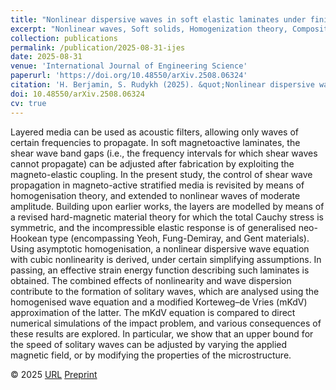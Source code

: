 ```yaml
---
title: "Nonlinear dispersive waves in soft elastic laminates under finite magneto-deformations"
excerpt: "Nonlinear waves, Soft solids, Homogenization theory, Composite materials, Hard-magnetic solids"
collection: publications
permalink: /publication/2025-08-31-ijes
date: 2025-08-31
venue: 'International Journal of Engineering Science'
paperurl: 'https://doi.org/10.48550/arXiv.2508.06324'
citation: 'H. Berjamin, S. Rudykh (2025). &quot;Nonlinear dispersive waves in soft elastic laminates under finite magneto-deformations&quot;, <i>International Journal of Engineering Science</i>, in press.'
doi: 10.48550/arXiv.2508.06324
cv: true
---
```


Layered media can be used as acoustic filters, allowing only waves of certain frequencies to propagate. In soft magnetoactive laminates, the shear wave band gaps (i.e., the frequency intervals for which shear waves cannot propagate) can be adjusted after fabrication by exploiting the magneto-elastic coupling. In the present study, the control of shear wave propagation in magneto-active stratified media is revisited by means of homogenisation theory, and extended to nonlinear waves of moderate amplitude. Building upon earlier works, the layers are modelled by means of a revised hard-magnetic material theory for which the total Cauchy stress is symmetric, and the incompressible elastic response is of generalised neo-Hookean type (encompassing Yeoh, Fung-Demiray, and Gent materials). Using asymptotic homogenisation, a nonlinear dispersive wave equation with cubic nonlinearity is derived, under certain simplifying assumptions. In passing, an effective strain energy function describing such laminates is obtained. The combined effects of nonlinearity and wave dispersion contribute to the formation of solitary waves, which are analysed using the homogenised wave equation and a modified Korteweg–de Vries (mKdV) approximation of the latter. The mKdV equation is compared to direct numerical simulations of the impact problem, and various consequences of these results are explored. In particular, we show that an upper bound for the speed of solitary waves can be adjusted by varying the applied magnetic field, or by modifying the properties of the microstructure.

© 2025 [URL]() [Preprint](https://doi.org/10.48550/arXiv.2508.06324)
